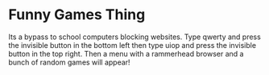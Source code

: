 # Funny Games Thing
Its a bypass to school computers blocking websites.
Type qwerty and press the invisible button in the bottom left then type uiop and press the invisible button in the top right.
Then a menu with a rammerhead browser and a bunch of random games will appear!